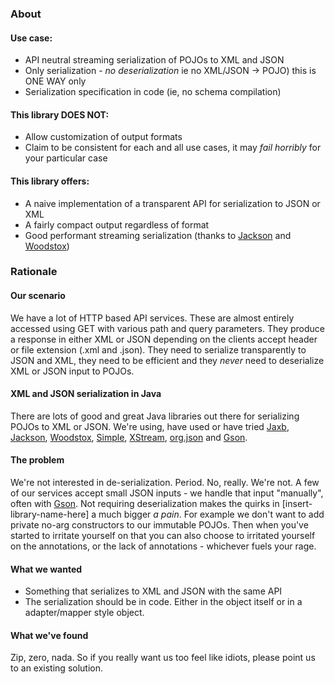 ### About

#### Use case:
* API neutral streaming serialization of POJOs to XML and JSON
* Only serialization - _no deserialization_ ie no XML/JSON -> POJO) this is ONE WAY only
* Serialization specification in code (ie, no schema compilation)

#### This library DOES NOT:
* Allow customization of output formats
* Claim to be consistent for each and all use cases, it may _fail horribly_ for your particular case

#### This library offers:
* A naive implementation of a transparent API for serialization to JSON or XML
* A fairly compact output regardless of format
* Good performant streaming serialization (thanks to [Jackson](http://jackson.codehaus.org/) and [Woodstox](http://woodstox.codehaus.org/))

### Rationale

#### Our scenario
We have a lot of HTTP based API services. These are almost entirely accessed using GET with various path and query parameters. They produce a response in either XML or JSON depending on the clients accept header or file extension (.xml and .json). They need to serialize transparently to JSON and XML, they need to be efficient and they _never_ need to deserialize XML or JSON input to POJOs.

#### XML and JSON serialization in Java
There are lots of good and great Java libraries out there for serializing POJOs to XML or JSON. We're using, have used or have tried [Jaxb](http://jaxb.java.net/), [Jackson](http://jackson.codehaus.org/), [Woodstox](http://woodstox.codehaus.org/), [Simple](http://simple.sourceforge.net/), [XStream](http://xstream.codehaus.org/), [org.json](http://www.json.org/java/index.html) and [Gson](http://code.google.com/p/google-gson/).

#### The problem
We're not interested in de-serialization. Period. No, really. We're not. A few of our services accept small JSON inputs - we handle that input "manually", often with [Gson](http://code.google.com/p/google-gson/).
Not requiring deserialization makes the quirks in [insert-library-name-here] a much bigger _a pain_. For example we don't want to add private no-arg constructors to our immutable POJOs. Then when you've started to irritate yourself on that you can also choose to irritated yourself on the annotations, or the lack of annotations - whichever fuels your rage.

#### What we wanted
* Something that serializes to XML and JSON with the same API
* The serialization should be in code. Either in the object itself or in a adapter/mapper style object.

#### What we've found
Zip, zero, nada. So if you really want us too feel like idiots, please point us to an existing solution.